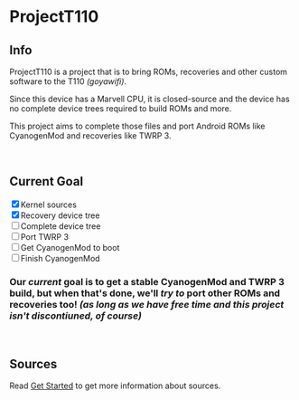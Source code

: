 # ProjectT110
## Info
ProjectT110 is a project that is to bring ROMs, recoveries and other custom software to the T110 *(goyawifi)*.

Since this device has a Marvell CPU, it is closed-source and the device has no complete device trees required to build ROMs and more.

This project aims to complete those files and port Android ROMs like CyanogenMod and recoveries like TWRP 3.

<br>

## Current Goal
<input type="checkbox" checked>Kernel sources
<br>
<input type="checkbox" checked>Recovery device tree
<br>
<input type="checkbox">Complete device tree
<br>
<input type="checkbox">Port TWRP 3
<br>
<input type="checkbox">Get CyanogenMod to boot
<br>
<input type="checkbox">Finish CyanogenMod

### Our *current* goal is to get a stable CyanogenMod and TWRP 3 build, but when that's done, we'll *try to* port other ROMs and recoveries too! *(as long as we have free time and this project isn't discontiuned, of course)*

<br>

## Sources
Read <a href="GetStarted.md" title="Get Started">Get Started</a> to get more information about sources.

